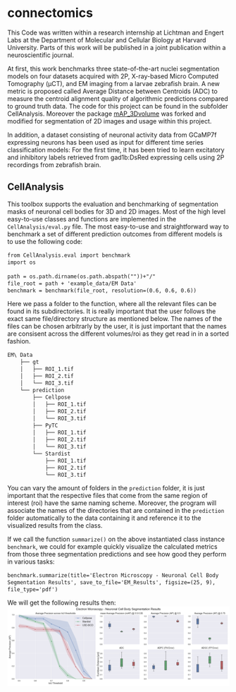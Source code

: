 # connectomics

This Code was written within a research internship at Lichtman and Engert Labs at the Department of Molecular and Cellular Biology at Harvard University. 
Parts of this work will be published in a joint publication within a neuroscientific journal.

At first, this work benchmarks three state-of-the-art nuclei segmentation models on four datasets acquired with 2P, X-ray-based Micro Computed Tomography (μCT), and EM imaging from a larvae zebrafish brain. A new metric is proposed called Average Distance between Centroids (ADC) to measure the centroid alignment quality of algorithmic predictions compared to ground truth data.
The code for this project can be found in the subfolder CellAnalysis. Moreover the package [mAP_3Dvolume](https://github.com/ygCoconut/mAP_3Dvolume) was forked and modified for segmentation of 2D images and usage within this project.

In addition, a dataset consisting of neuronal activity data from GCaMP7f expressing neurons has been used as input for different time series classification models: For the first time, it has been tried to learn excitatory and inhibitory labels retrieved from gad1b:DsRed expressing cells using 2P recordings from zebrafish brain.

## CellAnalysis

This toolbox supports the evaluation and benchmarking of segmentation masks of neuronal cell bodies for 3D and 2D images. Most of the high level easy-to-use classes and functions are implemented in the ```CellAnalysis/eval.py``` file. 
The most easy-to-use and straightforward way to benchmark a set of different prediction outcomes from different models is to use the following code:
```
from CellAnalysis.eval import benchmark
import os

path = os.path.dirname(os.path.abspath(""))+"/"
file_root = path + 'example_data/EM Data'
benchmark = benchmark(file_root, resolution=(0.6, 0.6, 0.6))
```
Here we pass a folder to the function, where all the relevant files can be found in its subdirectories. It is really important that the user follows the exact same file/directory structure as mentioned below. The names of the files can be chosen arbitrarly by the user, it is just important that the names are consisent across the different volumes/roi as they get read in in a sorted fashion.
```
EM\ Data
    ├── gt
    │   ├── ROI_1.tif
    │   ├── ROI_2.tif
    │   └── ROI_3.tif
    └── prediction
        ├── Cellpose
        │   ├── ROI_1.tif
        │   ├── ROI_2.tif
        │   └── ROI_3.tif
        ├── PyTC
        │   ├── ROI_1.tif
        │   ├── ROI_2.tif
        │   └── ROI_3.tif
        └── Stardist
            ├── ROI_1.tif
            ├── ROI_2.tif
            └── ROI_3.tif
```
You can vary the amount of folders in the ```prediction``` folder, it is just important that the respective files that come from the same region of interest (roi) have the same naming scheme. Moreover, the program will associate the names of the directories that are contained in the ```prediction``` folder automatically to the data containing it and reference it to the visualized results from the class.

If we call the function ```summarize()``` on the above instantiated class instance ```benchmark```, we could for example quickly visualize the calculated metrics from those three segmentation predictions and see how good they perform in various tasks:
```
benchmark.summarize(title='Electron Microscopy - Neuronal Cell Body Segmentation Results', save_to_file='EM_Results', figsize=(25, 9), file_type='pdf')
```
We will get the following results then:
![Summary of EM Segmentation Evaluation](https://github.com/paulttt/connectomics/blob/main/examples/plots/EM_Results.png)

